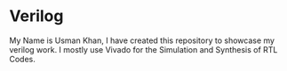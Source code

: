 # Verilog
My Name is Usman Khan, I have created this repository to showcase my verilog work. I mostly use Vivado for the Simulation and Synthesis of RTL Codes.
